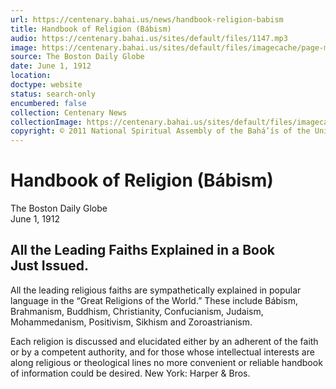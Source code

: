 ```yaml
---
url: https://centenary.bahai.us/news/handbook-religion-babism
title: Handbook of Religion (Bábism)
audio: https://centenary.bahai.us/sites/default/files/1147.mp3
image: https://centenary.bahai.us/sites/default/files/imagecache/page-main-image/images/press_clippings/06-01-1912%2CThe%20Boston%20Daily%20Globe%2CHandbook%20of%20Religion%20%28Babism%29.png
source: The Boston Daily Globe
date: June 1, 1912
location: 
doctype: website
status: search-only
encumbered: false
collection: Centenary News
collectionImage: https://centenary.bahai.us/sites/default/files/imagecache/theme-image/main_image/abdulbaha-overview-small_0.jpg
copyright: © 2011 National Spiritual Assembly of the Bahá’ís of the United States
---
```



# Handbook of Religion (Bábism)

The Boston Daily Globe  
June 1, 1912  
  



All the Leading Faiths Explained in a Book Just Issued.
-------------------------------------------------------

All the leading religious faiths are sympathetically explained in popular language in the “Great Religions of the World.” These include Bábism, Brahmanism, Buddhism, Christianity, Confucianism, Judaism, Mohammedanism, Positivism, Sikhism and Zoroastrianism.

Each religion is discussed and elucidated either by an adherent of the faith or by a competent authority, and for those whose intellectual interests are along religious or theological lines no more convenient or reliable handbook of information could be desired. New York: Harper & Bros.